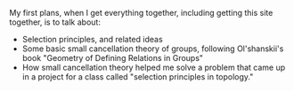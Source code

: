 My first plans, when I get everything together, including getting this site together, is to talk about:

* Selection principles, and related ideas
* Some basic small cancellation theory of groups, following Ol'shanskii's book "Geometry of Defining Relations in Groups"
* How small cancellation theory helped me solve a problem that came up in a project for a class called "selection principles in topology." 
